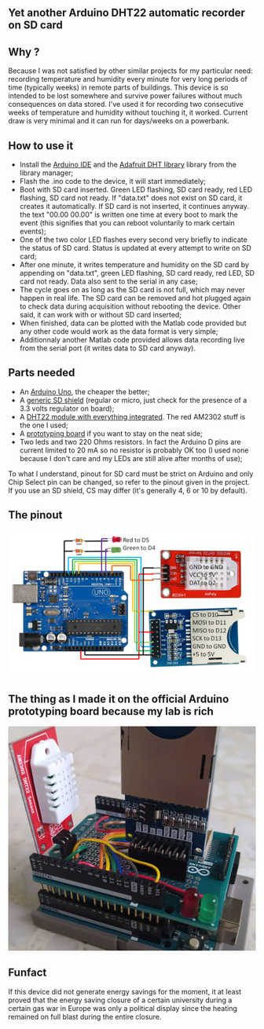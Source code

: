 ## Yet another Arduino DHT22 automatic recorder on SD card

## Why ?
Because I was not satisfied by other similar projects for my particular need: recording temperature and humidity every minute for very long periods of time (typically weeks) in remote parts of buildings. This device is so intended to be lost somewhere and survive power failures without much consequences on data stored. I've used it for recording two consecutive weeks of temperature and humidity without touching it, it worked. Current draw is very minimal and it can run for days/weeks on a powerbank.

## How to use it
- Install the [Arduino IDE](https://www.arduino.cc/en/software) and the [Adafruit DHT library](https://github.com/adafruit/DHT-sensor-library) library from the library manager;
- Flash the .ino code to the device, it will start immediately; 
- Boot with SD card inserted. Green LED flashing, SD card ready, red LED flashing, SD card not ready. If "data.txt" does not exist on SD card, it creates it automatically. If SD card is not inserted, it continues anyway. the text "00.00 00.00" is written one time at every boot to mark the event (this signifies that you can reboot voluntarily to mark certain events);
- One of the two color LED flashes every second very briefly to indicate the status of SD card. Status is updated at every attempt to write on SD card;
- After one minute, it writes temperature and humidity on the SD card by appending on "data.txt", green LED flashing, SD card ready, red LED, SD card not ready. Data also sent to the serial in any case;
- The cycle goes on as long as the SD card is not full, which may never happen in real life. The SD card can be removed and hot plugged again to check data during acquisition without rebooting the device. Other said, it can work with or without SD card inserted;
- When finished, data can be plotted with the Matlab code provided but any other code would work as the data format is very simple;
- Additionnaly another Matlab code provided allows data recording live from the serial port (it writes data to SD card anyway).
 
## Parts needed
- An [Arduino Uno](https://fr.aliexpress.com/item/1005006088733150.html), the cheaper the better;
- A [generic SD shield](https://fr.aliexpress.com/item/1005006005013220.html) (regular or micro, just check for the presence of a 3.3 volts regulator on board);
- A [DHT22 module with everything integrated](https://fr.aliexpress.com/item/1005005996195284.html). The red AM2302 stuff is the one I used;
- A [prototyping board](https://fr.aliexpress.com/item/1005005992632489.html) if you want to stay on the neat side;
- Two leds and two 220 Ohms resistors. In fact the Arduino D pins are current limited to 20 mA so no resistor is probably OK too (I used none because I don't care and my LEDs are still alive after months of use);

To what I understand, pinout for SD card must be strict on Arduino and only Chip Select pin can be changed, so refer to the pinout given in the project. If you use an SD shield, CS may differ (it's generally 4, 6 or 10 by default).
  
## The pinout
![](Pictures/Schematic_DHT22.png)

## The thing as I made it on the official Arduino prototyping board because my lab is rich
![](Pictures/Image_of_the_device.png)

## Funfact
If this device did not generate energy savings for the moment, it at least proved that the energy saving closure of a certain university during a certain gas war in Europe was only a political display since the heating remained on full blast during the entire closure. 
